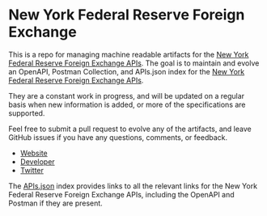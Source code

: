 # New York Federal Reserve Foreign ExchangeThis is a repo for managing machine readable artifacts for the [New York Federal Reserve Foreign Exchange APIs](http://www.newyorkfed.org). The goal is to maintain and evolve an OpenAPI, Postman Collection, and APIs.json index for the [New York Federal Reserve Foreign Exchange APIs](http://www.newyorkfed.org).They are a constant work in progress, and will be updated on a regular basis when new information is added, or more of the specifications are supported.Feel free to submit a pull request to evolve any of the artifacts, and leave GitHub issues if you have any questions, comments, or feedback.- [Website](http://www.newyorkfed.org)- [Developer](http://www.newyorkfed.org)- [Twitter](https://twitter.com/NewYorkFed)The [APIs.json](https://github.com/api-evangelist/new-york-federal-reserve-foreign-exchange/blob/master/apis.json) index provides links to all the relevant links for the New York Federal Reserve Foreign Exchange APIs, including the OpenAPI and Postman if they are present.